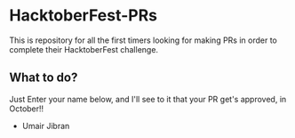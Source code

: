 # HacktoberFest-PRs
This is repository for all the first timers looking for making PRs in order to complete their HacktoberFest challenge.
## What to do?
Just Enter your name below, and I'll see to it that your PR get's approved, in October!!
- Umair Jibran
